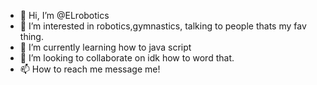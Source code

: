 - 👋 Hi, I’m @ELrobotics
- 👀 I’m interested in robotics,gymnastics, talking to people thats my fav thing.
- 🌱 I’m currently learning how to java script
- 💞️ I’m looking to collaborate on idk how to word that.
- 📫 How to reach me message me!

<!---
ELRobotics/ELRobotics is a ✨ special ✨ repository because its `README.md` (this file) appears on your GitHub profile.
You can click the Preview link to take a look at your changes.
--->
